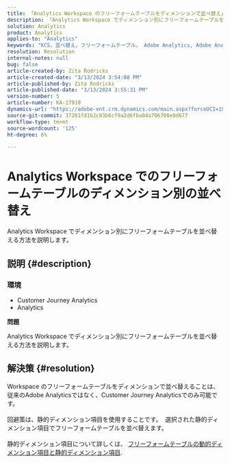 ```yaml
---
title: 「Analytics Workspace のフリーフォームテーブルをディメンションで並べ替え」
description: 「Analytics Workspace でディメンション別にフリーフォームテーブルを並べ替える方法を説明します」
solution: Analytics
product: Analytics
applies-to: "Analytics"
keywords: "KCS，並べ替え，フリーフォームテーブル， Adobe Analytics, Adobe Analytics Workspace，ディメンション，方法"
resolution: Resolution
internal-notes: null
bug: false
article-created-by: Zita Rodricks
article-created-date: "3/13/2024 3:54:08 PM"
article-published-by: Zita Rodricks
article-published-date: "3/13/2024 3:55:31 PM"
version-number: 5
article-number: KA-17910
dynamics-url: "https://adobe-ent.crm.dynamics.com/main.aspx?forceUCI=1&pagetype=entityrecord&etn=knowledgearticle&id=3bd143e9-51e1-ee11-904d-6045bd0065b6"
source-git-commit: 37281fd1b2c83b6cf9a2d6fba04a706708e0d677
workflow-type: tm+mt
source-wordcount: '125'
ht-degree: 6%

---
```


# Analytics Workspace でのフリーフォームテーブルのディメンション別の並べ替え


Analytics Workspace でディメンション別にフリーフォームテーブルを並べ替える方法を説明します。

## 説明 {#description}


### <b>環境</b>

- Customer Journey Analytics
- Analytics




<b>問題</b>

Analytics Workspace でディメンション別にフリーフォームテーブルを並べ替える方法を説明します。


## 解決策 {#resolution}

Workspace のフリーフォームテーブルをディメンションで並べ替えることは、従来のAdobe Analyticsではなく、Customer Journey Analyticsでのみ可能です。<br> <br>回避策は、静的ディメンション項目を使用することです。  選択された静的ディメンション項目でフリーフォームテーブルを並べ替えます。<br> <br>静的ディメンション項目について詳しくは、 [フリーフォームテーブルの動的ディメンション項目と静的ディメンション項目](https://experienceleague.adobe.com/docs/analytics/analyze/analysis-workspace/visualizations/freeform-table/column-row-settings/manual-vs-dynamic-rows.html?lang=en).